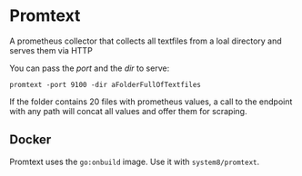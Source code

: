 # Promtext

A prometheus collector that collects all textfiles from a loal directory and serves them via HTTP

You can pass the _port_ and the _dir_ to serve:
```
promtext -port 9100 -dir aFolderFullOfTextfiles
```

If the folder contains 20 files with prometheus values, a call to the endpoint with any path will concat all values and offer them for scraping.

## Docker
Promtext uses the `go:onbuild` image. Use it with `system8/promtext`.
